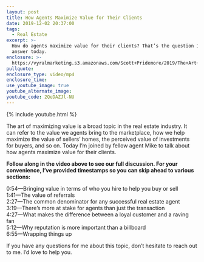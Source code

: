 ```yaml
---
layout: post
title: How Agents Maximize Value for Their Clients
date: 2019-12-02 20:37:00
tags:
  - Real Estate
excerpt: >-
  How do agents maximize value for their clients? That’s the question I’ll
  answer today.
enclosure: >-
  https://vyralmarketing.s3.amazonaws.com/Scott+Pridemore/2019/The+Art+Of+Maximizing+Value.mp4
pullquote:
enclosure_type: video/mp4
enclosure_time:
use_youtube_image: true
youtube_alternate_image:
youtube_code: 2QeDAZJl-NU
---
```


{% include youtube.html %}

The art of maximizing value is a broad topic in the real estate industry. It can refer to the value we agents bring to the marketplace, how we help maximize the value of sellers’ homes, the perceived value of investments for buyers, and so on. Today I’m joined by fellow agent Mike to talk about how agents maximize value for their clients.&nbsp;

**Follow along in the video above to see our full discussion. For your convenience, I’ve provided timestamps so you can skip ahead to various sections:&nbsp;**

0:54—Bringing value in terms of who you hire to help you buy or sell<br>1:41—The value of referrals&nbsp;<br>2:27—The common denominator for any successful real estate agent<br>3:19—There’s more at stake for agents than just the transaction<br>4:27—What makes the difference between a loyal customer and a raving fan<br>5:12—Why reputation is more important than a billboard&nbsp;<br>6:55—Wrapping things up&nbsp;

If you have any questions for me about this topic, don’t hesitate to reach out to me. I’d love to help you.&nbsp;<br>&nbsp;

&nbsp;